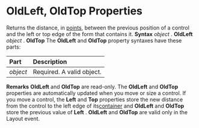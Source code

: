 
# OldLeft, OldTop Properties



Returns the distance, in [points](b8bdf64f-5920-1ae9-16d0-b26d09524a30.md), between the previous position of a control and the left or top edge of the form that contains it.
 **Syntax**
 _object_ . **OldLeft**
 _object_ . **OldTop**
The  **OldLeft** and **OldTop** property syntaxes have these parts:


|**Part**|**Description**|
|:-----|:-----|
| _object_|Required. A valid object.|
 **Remarks**
 **OldLeft** and **OldTop** are read-only.
The  **OldLeft** and **OldTop** properties are automatically updated when you move or size a control. If you move a control, the **Left** and **Top** properties store the new distance from the control to the left edge of its[container](b8bdf64f-5920-1ae9-16d0-b26d09524a30.md) and **OldLeft** and **OldTop** store the previous value of **Left** .
 **OldLeft** and **OldTop** are valid only in the Layout event.
